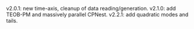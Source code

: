 v2.0.1: new time-axis, cleanup of data reading/generation.
v2.1.0: add TEOB-PM and massively parallel CPNest.
v2.2.1: add quadratic modes and tails.
